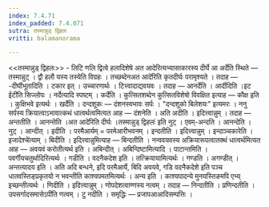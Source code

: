 ```yaml
---
index: 7.4.71
index_padded: 7.4.071
sutra: तस्मान्नुड् द्विहलः
vritti: balamanorama

---
```

<<तस्मान्नुड् द्विहलः>> - लिटि णलि द्वित्वे हलादिशेषे अत आदेरित्यभ्यासाकारस्य दीर्घे आ अर्देति स्थिते — तस्मान्नुट् । द्वौ हलौ यस्य तस्येति विग्रहः । तच्छब्देनअत आदे॑रिति कृतदीर्घः परामृश्यते । तदाह — -दीर्घीभूतादिति । टकार इत् । उच्चारणार्थः । टित्त्वादाद्यवयवः । तदाह —  आनर्देति । आर्दीदिति ।इट ईटी॑ति सिज्लोपः । नर्देत्यादि स्पष्टम् । कर्देति । कुत्सितशब्देन कुत्सितविशेषो विवक्षित इत्याह —  कौक्ष इति । कुक्षिभवे इत्यर्थः । खर्देति । दन्दशूकः —  दंशनस्वभावः सर्पः । "दन्दशूको बिलेशयः" इत्यमरः । ननु सर्पस्य क्रियात्वाऽभावात्कथं धात्वर्थत्वमित्यत आह — दंशनेति । अति अदीति । इदित्त्वान्नुम् । तदाह — अन्ततीति । आनन्तेति ।अत आदे॑रिति दीर्घः ।तस्मान्नुड् द्विहलः॑ इति नुट् । एवम्-अन्दति । आनन्देति । नुट् । आन्दीत् । इदीति । परमैआर्यम् = परमेआरीभवनम् । इन्दतीति । इदित्त्वान्नुम् । इन्दाञ्चकारेति ।इजादेश्चे॑त्याम् । बिदीति । इदित्त्वान्नुमित्याह — बिन्दतीति । नन्ववयवस्य अक्रियारूपत्वातक्थं धात्वर्थमित्यत आह —  अवयवं करोतीत्यर्थ इति । अबिन्दीत् । अबिन्दिष्टामित्यादि । पाटान्तमिति । पवर्गीयचतुर्थादिरित्यर्थः । गडीति । वदनैकदेश इति । तत्क्रियायामित्यर्थः । गण्डति । अगण्डीत् । अन्तत्यादय इति । अति अदि बन्धने, इदि परमैआर्ये, बिदि अवयवे, गडि वदनैकदेशे इति पञ्च धातवस्तिङ्प्रकृतयो न भवन्तीति काश्यपमतमित्यर्थः । अन्य इति । काश्यपादन्ये मुनयस्तिङमपि एभ्य् इच्छन्तीत्यर्थः । णिदीति । इदित्त्वान्नुम् । णोपदेशत्वाण्णस्य नत्वम् । तदाह — निन्दतीति । प्रणिन्दतीति ।उपसर्गादसमासेऽपी॑ति णत्वम् । टु नदीति । समृद्धिः — प्रजापआआदिसम्पत्तिः ।